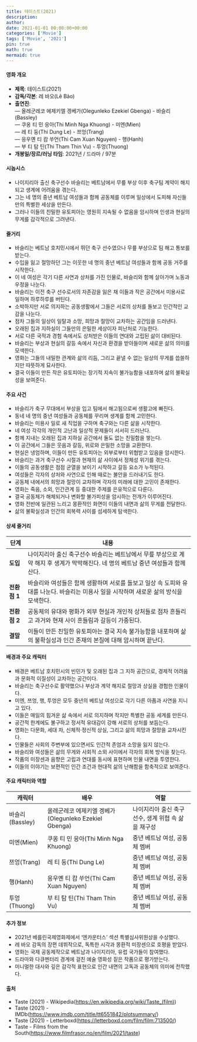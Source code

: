 ```yaml
---
title: 테이스트(2021)
description: 
author: 
date: 2021-01-01 00:00:00+00:00
categories: ['Movie']
tags: ['Movie', '2021']
pin: true
math: true
mermaid: true
---
```

#### 영화 개요

- **제목**: 테이스트(2021)  
- **감독/각본**: 레 바오(Lê Bảo)  
- **출연진**:  
  — 올레군레코 에제키엘 겡베가(Olegunleko Ezekiel Gbenga) - 바슬리(Bassley)  
  — 쿠옹 티 민 응아(Thi Minh Nga Khuong) - 미엔(Mien)  
  — 레 티 둥(Thi Dung Le) - 쯔엉(Trang)  
  — 응우옌 티 캄 쑤언(Thi Cam Xuan Nguyen) - 행(Hanh)  
  — 부 티 탐 틴(Thi Tham Thin Vu) - 투엉(Thuong)  
- **개봉일/장르/러닝 타임**: 2021년 / 드라마 / 97분  

#### 시놉시스

- 나이지리아 출신 축구선수 바슬리는 베트남에서 무릎 부상 이후 축구팀 계약이 해지되고 생계에 어려움을 겪는다.  
- 그는 네 명의 중년 베트남 여성들과 함께 공동체를 이루며 일상에서 도피해 자신들만의 특별한 세상을 만든다.  
- 그러나 이들의 친밀한 유토피아는 영원히 지속될 수 없음을 암시하며 인생과 현실의 무게를 감각적으로 그려낸다.  

#### 줄거리

- 바슬리는 베트남 호치민시에서 뛰던 축구 선수였으나 무릎 부상으로 팀 해고 통보를 받는다.  
- 수입을 잃고 절망하던 그는 이웃한 네 명의 중년 베트남 여성들과 함께 공동 거주를 시작한다.  
- 이 네 여성은 각기 다른 사연과 상처를 가진 인물로, 바슬리와 함께 살아가며 노동과 우정을 나눈다.  
- 바슬리는 이전 축구 선수로서의 자존감을 잃은 채 이들과 작은 공간에서 미용사로 일하며 하루하루를 버틴다.  
- 소박하지만 서로 의지하는 공동생활에서 그들은 서로의 상처를 돌보고 인간적인 교감을 나눈다.  
- 점차 그들의 일상이 일탈과 소망, 희망과 절망이 교차하는 공간임을 드러낸다.  
- 오래된 집과 지하실이 그들만의 은밀한 세상이자 피난처로 기능한다.  
- 서로 다른 국적과 경험 속에서도 상처받은 이들의 연대와 고립된 삶이 대비된다.  
- 바슬리는 부상과 현실의 갈등 속에서 자신과 환경을 받아들이며 새로운 삶의 의미를 모색한다.  
- 영화는 그들의 내밀한 관계와 삶의 리듬, 그리고 끝낼 수 없는 일상의 무게를 씁쓸하지만 따뜻하게 묘사한다.  
- 결국 이들이 만든 작은 유토피아는 장기적 지속이 불가능함을 내포하며 삶의 불확실성을 보여준다.  

#### 주요 사건

- 바슬리가 축구 무대에서 부상을 입고 팀에서 해고됨으로써 생활고에 빠진다.  
- 동네 네 명의 중년 여성들과 공동체를 꾸리며 생계를 함께 고민한다.  
- 바슬리는 미용사 일로 새 직업을 구하며 축구와는 다른 삶을 시작한다.  
- 네 여성 각각의 개인적 고난과 일상적 문제들이 서서히 드러난다.  
- 함께 지내는 오래된 집과 지하실 공간에서 둘도 없는 친밀함을 쌓는다.  
- 이 공간에서 그들은 웃음과 갈등, 위로와 은밀한 소망을 교환한다.  
- 현실은 냉엄하며, 이들이 만든 유토피아는 외부로부터 위협받고 있음을 암시한다.  
- 바슬리는 과거 축구선수 시절과 현재의 삶 사이에서 정체성 위기를 겪는다.  
- 이들의 공동생활은 점점 균열을 보이기 시작하고 갈등 요소가 누적된다.  
- 여성들은 각자의 상처와 사연으로 인해 때로는 불안을 드러내기도 한다.  
- 공동체 내에서의 희망과 절망이 교차하며 각자의 미래에 대한 고민이 존재한다.  
- 영화는 죽음, 소외, 인간관계 등 중대한 주제를 은유적으로 다룬다.  
- 결국 공동체가 해체되거나 변화할 불가피성을 암시하는 전개가 이루어진다.  
- 영화 전반에 일관된 느리고 몽환적인 화면이 이들의 내면과 삶의 무게를 전달한다.  
- 삶의 불확실성과 인간의 회복력 사이를 섬세하게 탐색한다.  

#### 상세 줄거리

| **단계** | **내용** |
|----------|----------|
| **도입** | 나이지리아 출신 축구선수 바슬리는 베트남에서 무릎 부상으로 계약 해지 후 생계가 막막해진다. 네 명의 베트남 중년 여성들과 함께 산다. |
| **전환점 1** | 바슬리와 여성들은 함께 생활하며 서로를 돌보고 일상 속 도피와 유대를 나눈다. 바슬리는 미용사 일을 시작하며 새로운 삶의 방식을 모색한다. |
| **전환점 2** | 공동체의 유대와 평화가 외부 현실과 개인적 상처들로 점차 흔들리고 과거와 현재 사이 흔들림과 갈등이 가중된다. |
| **결말** | 이들이 만든 친밀한 유토피아는 결국 지속 불가능함을 내포하며 삶의 불확실성과 인간 존재의 본질에 대해 암시하며 끝난다. |

#### 배경과 주요 캐릭터

- 배경은 베트남 호치민시의 빈민가 및 오래된 집과 그 지하 공간으로, 경제적 어려움과 문화적 이질성이 교차하는 공간이다.  
- 바슬리는 축구선수로 활약했으나 부상과 계약 해지로 절망과 상실을 경험한 인물이다.  
- 미엔, 쯔엉, 행, 투엉은 모두 중년의 베트남 여성으로 각기 다른 아픔과 사연을 지니고 있다.  
- 이들은 매일의 힘겨운 삶 속에서 서로 의지하며 작지만 특별한 공동 세계를 만든다.  
- 공간적 한계에도 불구하고 정서적 유대감이 강해 서로의 상처를 보듬는다.  
- 영화는 다문화, 세대 차, 신체적·정신적 상실, 그리고 삶의 희망과 절망을 교차시킨다.  
- 인물들은 사회의 주변부에 있으면서도 인간적 존엄과 소망을 잃지 않는다.  
- 바슬리와 여성들은 삶의 무게와 사회적 소외 사이에서 각자의 회복 방식을 찾는다.  
- 작품의 미장센과 음향은 고립과 연대를 동시에 표현하며 인물 내면을 투영한다.  
- 이들의 이야기는 보편적인 인간 조건과 현대적 삶의 난해함을 함축적으로 보여준다.  

#### 주요 캐릭터와 역할

| **캐릭터** | **배우** | **역할** |
|------------|----------|----------|
| 바슬리(Bassley) | 올레군레코 에제키엘 겡베가(Olegunleko Ezekiel Gbenga) | 나이지리아 출신 축구 선수, 생계 위협 속 삶을 재구성 |
| 미엔(Mien) | 쿠옹 티 민 응아(Thi Minh Nga Khuong) | 중년 베트남 여성, 공동체 멤버 |
| 쯔엉(Trang) | 레 티 둥(Thi Dung Le) | 중년 베트남 여성, 공동체 멤버 |
| 행(Hanh) | 응우옌 티 캄 쑤언(Thi Cam Xuan Nguyen) | 중년 베트남 여성, 공동체 멤버 |
| 투엉(Thuong) | 부 티 탐 틴(Thi Tham Thin Vu) | 중년 베트남 여성, 공동체 멤버 |

#### 추가 정보

- 2021년 베를린국제영화제에서 ‘엔카운터스’ 섹션 특별심사위원상을 수상했다.  
- 레 바오 감독의 장편 데뷔작으로, 독특한 시각과 몽환적 미장센으로 호평을 받았다.  
- 영화는 국제 공동제작으로 베트남과 나이지리아, 유럽 국가들이 참여했다.  
- 드라마와 다큐멘터리 경계에 걸친 예술 영화성 짙은 작품으로 평가받는다.  
- 미니멀한 대사와 깊은 감각적 표현으로 인간 내면의 고독과 공동체의 의미에 천착했다.  

#### 출처

- Taste (2021) - Wikipedia(https://en.wikipedia.org/wiki/Taste_(film))  
- Taste (2021) - IMDb(https://www.imdb.com/title/tt6551842/plotsummary/)  
- Taste (2021) - Letterboxd(https://letterboxd.com/film/film:713500/)  
- Taste - Films from the South(https://www.filmfrasor.no/en/film/2021/taste)
